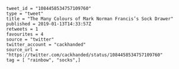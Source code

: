 ```
tweet_id = "1084458534757109760"
type = "tweet"
title = "The Many Colours of Mark Norman Francis’s Sock Drawer"
published = 2019-01-13T14:33:57Z
retweets = 1
favourites = 4
source = "twitter"
twitter_account = "cackhanded"
source_url = "https://twitter.com/cackhanded/status/1084458534757109760"
tag = [ "rainbow", "socks",]
```

<p class='image'><img src='https://mnf.m17s.net/2019/01/13/DwzFRsGWwAIUtXz.jpg' alt=''></p>

